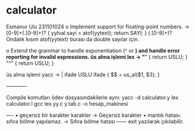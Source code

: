 # calculator
Esmanur Ulu 231101024
o Implement support for floating-point numbers. ->[0-9]+(\.[0-9]+)?    { yylval.sayi = atof(yytext); return SAYI; }
(\.[0-9]+)? Ondalık kısım
atof(yytext) burası da double sayılar için.

 o Extend the grammar to handle exponentiation (^ or **) and handle error reporting for 
invalid expressions. üs alma işlemi lex -> "**"                 { return USLU; }
"^"                  { return USLU; } 

üs alma işlemi yacc -> | ifade USLU ifade   { $$ = us_al($1, $3); } 

————

Compile komutları ödev dosyasındakilerle aynı: 
yacc -d calculator.y
lex calculator.l
gcc lex.yy.c y.tab.c -o hesap_makinesi

—-
	•	geçersiz bir karakter karakter → Geçersiz karakter
	•	mantık hatası. sıfıra bölme yapılamaz. → Sıfıra bölme hatası
——
exit yazılarak çıkılabilir.
